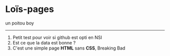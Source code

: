 # Loïs-pages
un poitou boy

-------------------
1. Petit test pour voir si github est opti en NSI
2. Est ce que la data est bonne ?
3. C'est une simple page **HTML** sans **CSS**, Breaking Bad
